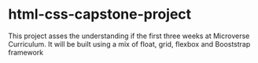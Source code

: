 # html-css-capstone-project
This project asses the understanding if the first three weeks at Microverse Curriculum. It will be built using a mix of float, grid, flexbox and Booststrap framework
